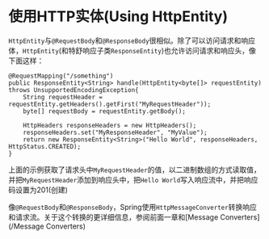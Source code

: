 # 使用HTTP实体(Using HttpEntity)
`HttpEntity`与`@RequestBody`和`@ResponseBody`很相似。除了可以访问请求和响应体，`HttpEntity`(和特舒响应子类`ResponseEntity`)也允许访问请求和响应头，像下面这样：


```
@RequestMapping("/something")
public ResponseEntity<String> handle(HttpEntity<byte[]> requestEntity) throws UnsupportedEncodingException{
    String requestHeader = requestEntity.getHeaders().getFirst("MyRequestHeader"));
    byte[] requestBody = requestEntity.getBody();
    
    HttpHeaders responseHeaders = new HttpHeaders();
    responseHeaders.set("MyResponseHeader", "MyValue");
    return new ResponseEntity<String>("Hello World", responseHeaders, HttpStatus.CREATED);
}
```
上面的示例获取了请求头中`MyRequestHeader`的值，以二进制数组的方式读取值，并把`MyRequestHeader`添加到响应头中，把`Hello World`写入响应流中，并把响应码设置为201(创建)

像`@RequestBody`和`@ResponseBody`，Spring使用`HttpMessageConverter`转换响应和请求流。关于这个转换的更详细信息，参阅前面一章和[Message Converters](/Message Converters)

